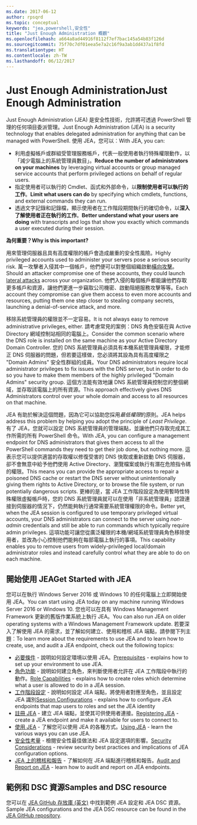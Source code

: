 ```yaml
---
ms.date: 2017-06-12
author: rpsqrd
ms.topic: conceptual
keywords: "jea,powershell,安全性"
title: "Just Enough Administration 概觀"
ms.openlocfilehash: a664a8ad44916f8112f7ef7bac145a54b83f126d
ms.sourcegitcommit: 75f70c7df01eea5e7a2c16f9a3ab1dd437a1f8fd
ms.translationtype: HT
ms.contentlocale: zh-TW
ms.lasthandoff: 06/12/2017
---
```

# <a name="just-enough-administration"></a><span data-ttu-id="edbd7-103">Just Enough Administration</span><span class="sxs-lookup"><span data-stu-id="edbd7-103">Just Enough Administration</span></span>

<span data-ttu-id="edbd7-104">Just Enough Administration (JEA) 是安全性技術，允許將可透過 PowerShell 管理的任何項目委派管理。</span><span class="sxs-lookup"><span data-stu-id="edbd7-104">Just Enough Administration (JEA) is a security technology that enables delegated administration for anything that can be managed with PowerShell.</span></span>
<span data-ttu-id="edbd7-105">使用 JEA，您可以︰</span><span class="sxs-lookup"><span data-stu-id="edbd7-105">With JEA, you can:</span></span>

- <span data-ttu-id="edbd7-106">利用虛擬帳戶或群組受管理服務帳戶，代表一般使用者執行特殊權限動作，以「減少電腦上的系統管理員數目」。</span><span class="sxs-lookup"><span data-stu-id="edbd7-106">**Reduce the number of administrators on your machines** by leveraging virtual accounts or group managed service accounts that perform privileged actions on behalf of regular users.</span></span>
- <span data-ttu-id="edbd7-107">指定使用者可以執行的 Cmdlet、函式和外部命令，以**限制使用者可以執行的工作**。</span><span class="sxs-lookup"><span data-stu-id="edbd7-107">**Limit what users can do** by specifying which cmdlets, functions, and external commands they can run.</span></span>
- <span data-ttu-id="edbd7-108">透過文字記錄和記錄檔，顯示使用者在工作階段期間執行的確切命令，以**深入了解使用者正在執行的工作**。</span><span class="sxs-lookup"><span data-stu-id="edbd7-108">**Better understand what your users are doing** with transcripts and logs that show you exactly which commands a user executed during their session.</span></span>

<span data-ttu-id="edbd7-109">**為何重要？**</span><span class="sxs-lookup"><span data-stu-id="edbd7-109">**Why is this important?**</span></span>

<span data-ttu-id="edbd7-110">用來管理伺服器且具有高度權限的帳戶會造成嚴重的安全性風險。</span><span class="sxs-lookup"><span data-stu-id="edbd7-110">Highly privileged accounts used to administer your servers pose a serious security risk.</span></span>
<span data-ttu-id="edbd7-111">萬一攻擊者入侵其中一個帳戶，他們便可以對整個組織啟動[橫向攻擊](http://aka.ms/pth)。</span><span class="sxs-lookup"><span data-stu-id="edbd7-111">Should an attacker compromise one of these accounts, they could launch [lateral attacks](http://aka.ms/pth) across your organization.</span></span>
<span data-ttu-id="edbd7-112">他們入侵的每個帳戶都能讓他們存取更多帳戶和資源，讓他們更進一步竊取公司機密、啟動阻絕服務攻擊等等。</span><span class="sxs-lookup"><span data-stu-id="edbd7-112">Each account they compromise can give them access to even more accounts and resources, putting them one step closer to stealing company secrets, launching a denial-of-service attack, and more.</span></span>

<span data-ttu-id="edbd7-113">移除系統管理員的權限並不一定容易。</span><span class="sxs-lookup"><span data-stu-id="edbd7-113">It is not always easy to remove administrative privileges, either.</span></span>
<span data-ttu-id="edbd7-114">請考慮常見的案例：DNS 角色安裝在與 Active Directory 網域控制站相同的電腦上。</span><span class="sxs-lookup"><span data-stu-id="edbd7-114">Consider the common scenario where the DNS role is installed on the same machine as your Active Directory Domain Controller.</span></span>
<span data-ttu-id="edbd7-115">您的 DNS 系統管理員必須具有本機系統管理員權限，才能修正 DNS 伺服器的問題，但若要這樣做，您必須將其設為具有高度權限之 "Domain Admins" 安全性群組的成員。</span><span class="sxs-lookup"><span data-stu-id="edbd7-115">Your DNS administrators require local administrator privileges to fix issues with the DNS server, but in order to do so you have to make them members of the highly privileged "Domain Admins" security group.</span></span>
<span data-ttu-id="edbd7-116">這個方法能有效地讓 DNS 系統管理員控制您的整個網域，並存取該電腦上的所有資源。</span><span class="sxs-lookup"><span data-stu-id="edbd7-116">This approach effectively gives DNS Administrators control over your whole domain and access to all resources on that machine.</span></span>

<span data-ttu-id="edbd7-117">JEA 有助於解決這個問題，因為它可以協助您採用*最低權限*的原則。</span><span class="sxs-lookup"><span data-stu-id="edbd7-117">JEA helps address this problem by helping you adopt the principle of *Least Privilege*.</span></span>
<span data-ttu-id="edbd7-118">有了 JEA，您就可以設定 DNS 系統管理員的管理端點，並讓他們只存取完成其工作所需的所有 PowerShell 命令。</span><span class="sxs-lookup"><span data-stu-id="edbd7-118">With JEA, you can configure a management endpoint for DNS administrators that gives them access to all the PowerShell commands they need to get their job done, but nothing more.</span></span>
<span data-ttu-id="edbd7-119">這表示您可以提供適當的存取權以修復受害的 DNS 快取或重新啟動 DNS 伺服器，卻不會無意中給予他們使用 Active Directory、瀏覽檔案或執行有潛在危險指令碼的權限。</span><span class="sxs-lookup"><span data-stu-id="edbd7-119">This means you can provide the appropriate access to repair a poisoned DNS cache or restart the DNS server without unintentionally giving them rights to Active Directory, or to browse the file system, or run potentially dangerous scripts.</span></span>
<span data-ttu-id="edbd7-120">更棒的是，當 JEA 工作階段設定為使用暫時性特殊權限虛擬帳戶時，您的 DNS 系統管理員就可以在使用「非系統管理員」認證連接到伺服器的情況下，仍然能夠執行通常需要系統管理權限的命令。</span><span class="sxs-lookup"><span data-stu-id="edbd7-120">Better yet, when the JEA session is configured to use temporary privileged virtual accounts, your DNS administrators can connect to the server using *non-admin* credentials and still be able to run commands which typically require admin privileges.</span></span>
<span data-ttu-id="edbd7-121">這項功能可讓您從廣泛權限的本機/網域系統管理員角色移除使用者，並改為小心控制他們能夠在每部電腦上執行的事項。</span><span class="sxs-lookup"><span data-stu-id="edbd7-121">This capability enables you to remove users from widely-privileged local/domain administrator roles and instead carefully control what they are able to do on each machine.</span></span>

## <a name="get-started-with-jea"></a><span data-ttu-id="edbd7-122">開始使用 JEA</span><span class="sxs-lookup"><span data-stu-id="edbd7-122">Get Started with JEA</span></span>

<span data-ttu-id="edbd7-123">您可以在執行 Windows Server 2016 或 Windows 10 的任何電腦上立即開始使用 JEA。</span><span class="sxs-lookup"><span data-stu-id="edbd7-123">You can start using JEA today on any machine running Windows Server 2016 or Windows 10.</span></span>
<span data-ttu-id="edbd7-124">您也可以在具有 Windows Management Framework 更新的舊版作業系統上執行 JEA。</span><span class="sxs-lookup"><span data-stu-id="edbd7-124">You can also run JEA on older operating systems with a Windows Management Framework update.</span></span>
<span data-ttu-id="edbd7-125">若要深入了解使用 JEA 的需求，並了解如何建立、使用和稽核 JEA 端點，請參閱下列主題︰</span><span class="sxs-lookup"><span data-stu-id="edbd7-125">To learn more about the requirements to use JEA and to learn how to create, use, and audit a JEA endpoint, check out the following topics:</span></span>

- <span data-ttu-id="edbd7-126">[必要條件](prerequisites.md) - 說明如何設定環境以使用 JEA。</span><span class="sxs-lookup"><span data-stu-id="edbd7-126">[Prerequisites](prerequisites.md) - explains how to set up your environment to use JEA.</span></span>
- <span data-ttu-id="edbd7-127">[角色功能](role-capabilities.md) - 說明如何建立角色，來判斷使用者允許在 JEA 工作階段中執行的動作。</span><span class="sxs-lookup"><span data-stu-id="edbd7-127">[Role Capabilities](role-capabilities.md) - explains how to create roles which determine what a user is allowed to do in a JEA session.</span></span>
- <span data-ttu-id="edbd7-128">[工作階段設定](session-configurations.md) - 說明如何設定 JEA 端點，將使用者對應至角色，並且設定 JEA 識別</span><span class="sxs-lookup"><span data-stu-id="edbd7-128">[Session Configurations](session-configurations.md) - explains how to configure JEA endpoints that map users to roles and set the JEA identity</span></span>
- <span data-ttu-id="edbd7-129">[註冊 JEA](register-jea.md) - 建立 JEA 端點，並使其可供使用者連接。</span><span class="sxs-lookup"><span data-stu-id="edbd7-129">[Registering JEA](register-jea.md) - create a JEA endpoint and make it available for users to connect to.</span></span>
- <span data-ttu-id="edbd7-130">[使用 JEA](using-jea.md) - 了解您可以使用 JEA 的各種方式。</span><span class="sxs-lookup"><span data-stu-id="edbd7-130">[Using JEA](using-jea.md) - learn the various ways you can use JEA.</span></span>
- <span data-ttu-id="edbd7-131">[安全性考量](security-considerations.md) - 檢閱安全性最佳做法和 JEA 設定選項的影響。</span><span class="sxs-lookup"><span data-stu-id="edbd7-131">[Security Considerations](security-considerations.md) - review security best practices and implications of JEA configuration options.</span></span>
- <span data-ttu-id="edbd7-132">[JEA 上的稽核和報告](audit-and-report.md) - 了解如何在 JEA 端點進行稽核和報告。</span><span class="sxs-lookup"><span data-stu-id="edbd7-132">[Audit and Report on JEA](audit-and-report.md) - learn how to audit and report on JEA endpoints.</span></span>

## <a name="samples-and-dsc-resource"></a><span data-ttu-id="edbd7-133">範例和 DSC 資源</span><span class="sxs-lookup"><span data-stu-id="edbd7-133">Samples and DSC resource</span></span>

<span data-ttu-id="edbd7-134">您可以在 [JEA GitHub 存放庫 (英文)](https://github.com/PowerShell/JEA) 中找到範例 JEA 設定和 JEA DSC 資源。</span><span class="sxs-lookup"><span data-stu-id="edbd7-134">Sample JEA configurations and the JEA DSC resource can be found in the [JEA GitHub repository](https://github.com/PowerShell/JEA).</span></span>

